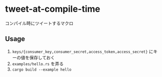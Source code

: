 # tweet-at-compile-time
コンパイル時にツイートするマクロ

## Usage

1. `keys/{consumer_key,consumer_secret,access_token,access_secret}` にキーの値を保存しておく
2. `examples/hello.rs` を弄る
3. `cargo build --example hello`
